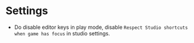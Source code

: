

# Settings
- Do disable editor keys in play mode, disable `Respect Studio shortcuts when game has focus` in studio settings.

